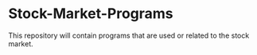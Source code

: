 # Stock-Market-Programs
This repository will contain programs that are used or related to the stock market.
